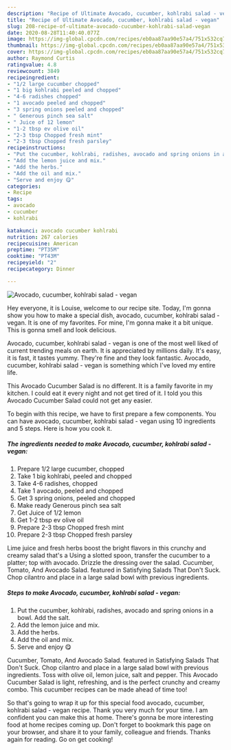 ```yaml
---
description: "Recipe of Ultimate Avocado, cucumber, kohlrabi salad - vegan"
title: "Recipe of Ultimate Avocado, cucumber, kohlrabi salad - vegan"
slug: 208-recipe-of-ultimate-avocado-cucumber-kohlrabi-salad-vegan
date: 2020-08-28T11:40:40.077Z
image: https://img-global.cpcdn.com/recipes/eb0aa87aa90e57a4/751x532cq70/avocado-cucumber-kohlrabi-salad-vegan-recipe-main-photo.jpg
thumbnail: https://img-global.cpcdn.com/recipes/eb0aa87aa90e57a4/751x532cq70/avocado-cucumber-kohlrabi-salad-vegan-recipe-main-photo.jpg
cover: https://img-global.cpcdn.com/recipes/eb0aa87aa90e57a4/751x532cq70/avocado-cucumber-kohlrabi-salad-vegan-recipe-main-photo.jpg
author: Raymond Curtis
ratingvalue: 4.8
reviewcount: 3849
recipeingredient:
- "1/2 large cucumber chopped"
- "1 big kohlrabi peeled and chopped"
- "4-6 radishes chopped"
- "1 avocado peeled and chopped"
- "3 spring onions peeled and chopped"
- " Generous pinch sea salt"
- " Juice of 12 lemon"
- "1-2 tbsp ev olive oil"
- "2-3 tbsp Chopped fresh mint"
- "2-3 tbsp Chopped fresh parsley"
recipeinstructions:
- "Put the cucumber, kohlrabi, radishes, avocado and spring onions in a bowl. Add the salt."
- "Add the lemon juice and mix."
- "Add the herbs."
- "Add the oil and mix."
- "Serve and enjoy 😋"
categories:
- Recipe
tags:
- avocado
- cucumber
- kohlrabi

katakunci: avocado cucumber kohlrabi 
nutrition: 267 calories
recipecuisine: American
preptime: "PT35M"
cooktime: "PT43M"
recipeyield: "2"
recipecategory: Dinner

---
```



![Avocado, cucumber, kohlrabi salad - vegan](https://img-global.cpcdn.com/recipes/eb0aa87aa90e57a4/751x532cq70/avocado-cucumber-kohlrabi-salad-vegan-recipe-main-photo.jpg)

Hey everyone, it is Louise, welcome to our recipe site. Today, I'm gonna show you how to make a special dish, avocado, cucumber, kohlrabi salad - vegan. It is one of my favorites. For mine, I'm gonna make it a bit unique. This is gonna smell and look delicious.

Avocado, cucumber, kohlrabi salad - vegan is one of the most well liked of current trending meals on earth. It is appreciated by millions daily. It's easy, it is fast, it tastes yummy. They're fine and they look fantastic. Avocado, cucumber, kohlrabi salad - vegan is something which I've loved my entire life.

This Avocado Cucumber Salad is no different. It is a family favorite in my kitchen. I could eat it every night and not get tired of it. I told you this Avocado Cucumber Salad could not get any easier.


To begin with this recipe, we have to first prepare a few components. You can have avocado, cucumber, kohlrabi salad - vegan using 10 ingredients and 5 steps. Here is how you cook it.

<!--inarticleads1-->

##### The ingredients needed to make Avocado, cucumber, kohlrabi salad - vegan:

1. Prepare 1/2 large cucumber, chopped
1. Take 1 big kohlrabi, peeled and chopped
1. Take 4-6 radishes, chopped
1. Take 1 avocado, peeled and chopped
1. Get 3 spring onions, peeled and chopped
1. Make ready  Generous pinch sea salt
1. Get  Juice of 1/2 lemon
1. Get 1-2 tbsp ev olive oil
1. Prepare 2-3 tbsp Chopped fresh mint
1. Prepare 2-3 tbsp Chopped fresh parsley


Lime juice and fresh herbs boost the bright flavors in this crunchy and creamy salad that&#39;s a Using a slotted spoon, transfer the cucumber to a platter; top with avocado. Drizzle the dressing over the salad. Cucumber, Tomato, And Avocado Salad. featured in Satisfying Salads That Don&#39;t Suck. Chop cilantro and place in a large salad bowl with previous ingredients. 

<!--inarticleads2-->

##### Steps to make Avocado, cucumber, kohlrabi salad - vegan:

1. Put the cucumber, kohlrabi, radishes, avocado and spring onions in a bowl. Add the salt.
1. Add the lemon juice and mix.
1. Add the herbs.
1. Add the oil and mix.
1. Serve and enjoy 😋


Cucumber, Tomato, And Avocado Salad. featured in Satisfying Salads That Don&#39;t Suck. Chop cilantro and place in a large salad bowl with previous ingredients. Toss with olive oil, lemon juice, salt and pepper. This Avocado Cucumber Salad is light, refreshing, and is the perfect crunchy and creamy combo. This cucumber recipes can be made ahead of time too! 

So that's going to wrap it up for this special food avocado, cucumber, kohlrabi salad - vegan recipe. Thank you very much for your time. I am confident you can make this at home. There's gonna be more interesting food at home recipes coming up. Don't forget to bookmark this page on your browser, and share it to your family, colleague and friends. Thanks again for reading. Go on get cooking!

